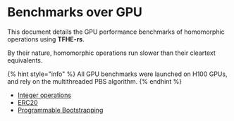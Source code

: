 # Benchmarks over GPU

This document details the GPU performance benchmarks of homomorphic operations using **TFHE-rs**.

By their nature, homomorphic operations run slower than their cleartext equivalents.

{% hint style="info" %}
All GPU benchmarks were launched on H100 GPUs, and rely on the multithreaded PBS algorithm.
{% endhint %}

* [Integer operations](gpu-integer-operations.md)
* [ERC20](gpu-erc20.md)
* [Programmable Bootstrapping](gpu-programmable-bootstrapping.md)
